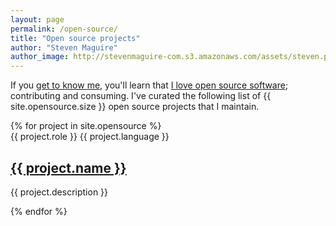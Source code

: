 ```yaml
---
layout: page
permalink: /open-source/
title: "Open source projects"
author: "Steven Maguire"
author_image: http://stevenmaguire-com.s3.amazonaws.com/assets/steven.png
---
```


If you [get to know me](/about), you'll learn that [I love open source software](https://github.com/stevenmaguire); contributing and consuming. I've curated the following list of {{ site.opensource.size }} open source projects that I maintain.

<link rel="stylesheet" href="https://cdnjs.cloudflare.com/ajax/libs/font-awesome/4.5.0/css/font-awesome.min.css" />
{% for project in site.opensource %}
<div class="project">
    <span class="pull-right">
        <span class="role">{{ project.role }}</span>
        <span class="language">{{ project.language }}</span>
    </span>
    <h2><a href="{{ project.url }}" target="_blank"><i class="fa fa-github"></i> {{ project.name }}</a></h2>
    <p>{{ project.description }}</p>
</div>
{% endfor %}
